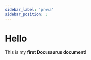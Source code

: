 ```yaml
---
sidebar_label: 'prova'
sidebar_position: 1
---
```


# Hello

This is my **first Docusaurus document**!
